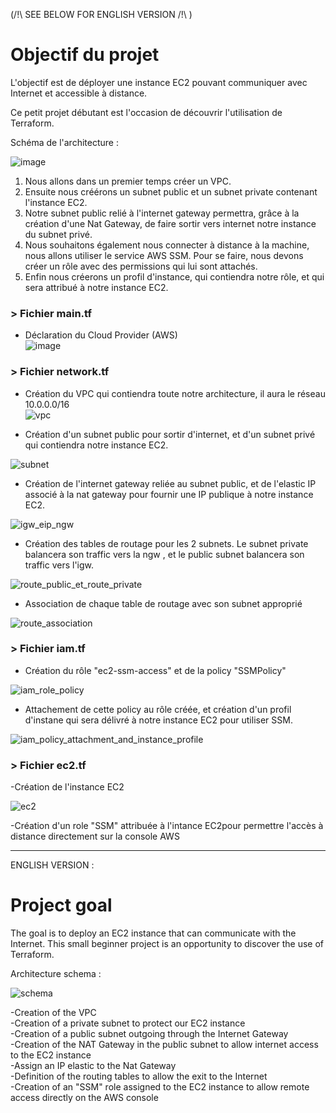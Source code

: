 (/!\ SEE BELOW FOR ENGLISH VERSION /!\ )

# Objectif du projet #

L'objectif est de déployer une instance EC2 pouvant communiquer avec Internet et accessible à distance. 

Ce petit projet débutant est l'occasion de découvrir l'utilisation de Terraform.



Schéma de l'architecture :

![image](https://user-images.githubusercontent.com/97849927/202912909-55736596-4c4c-4bf5-a6d6-ef8fbe7b0bbe.png)


1. Nous allons dans un premier temps créer un VPC. 
2. Ensuite nous créérons un subnet public et un subnet private contenant l'instance EC2.
3. Notre subnet public relié à l'internet gateway permettra, grâce à la création d'une Nat Gateway, de faire sortir vers internet notre instance du subnet privé.
4.  Nous souhaitons également nous connecter à distance à la machine, nous allons utiliser le service AWS SSM. Pour se faire, nous devons créer un rôle avec des permissions qui lui sont attachés.
5. Enfin nous créerons un profil d'instance, qui contiendra notre rôle, et qui sera attribué à notre instance EC2.

### > Fichier main.tf ###
- Déclaration du Cloud Provider (AWS)  
![image](https://user-images.githubusercontent.com/97849927/202905079-81198c45-7995-48bf-8973-7d6814c6497a.png)  

### > Fichier network.tf ###

- Création du VPC qui contiendra toute notre architecture, il aura le réseau 10.0.0.0/16   
![vpc](https://user-images.githubusercontent.com/97849927/202911525-2a9bc443-8515-419f-b2ef-19a05f9e05d8.png)  

- Création d'un subnet public pour sortir d'internet, et d'un subnet privé qui contiendra notre instance EC2.

![subnet](https://user-images.githubusercontent.com/97849927/202911640-6fa17146-6bd2-43c3-87a1-f87b97dcdcdc.PNG)  


- Création de l'internet gateway reliée au subnet public, et de l'elastic IP associé à la nat gateway pour fournir une IP publique à notre instance EC2.

![igw_eip_ngw](https://user-images.githubusercontent.com/97849927/202911687-6ced5d3d-2291-41ab-b9c7-e4961b79a957.PNG)  


- Création des tables de routage pour les 2 subnets. Le subnet private balancera son traffic vers la ngw , et le public subnet balancera son traffic vers l'igw.

![route_public_et_route_private](https://user-images.githubusercontent.com/97849927/202911702-91ade934-8f44-44d8-b8ad-5666fc9ca7ca.PNG)  


- Association de chaque table de routage avec son subnet approprié  

![route_association](https://user-images.githubusercontent.com/97849927/202911733-1b1a86d5-7bbe-4e6d-a285-bda7e8a21648.PNG)  

### > Fichier iam.tf ###  


- Création du rôle "ec2-ssm-access" et de la policy  "SSMPolicy"

![iam_role_policy](https://user-images.githubusercontent.com/97849927/202911807-5256ebe4-6e34-4062-8f79-b43bd88fa2a1.PNG)  

- Attachement de cette policy au rôle créée, et création d'un profil d'instane qui sera délivré à notre instance EC2 pour utiliser SSM.  

![iam_policy_attachment_and_instance_profile](https://user-images.githubusercontent.com/97849927/202911842-44cf2da6-1926-4944-924a-c07745593b8d.PNG)  


### > Fichier ec2.tf ###  

-Création de l'instance EC2 

![ec2](https://user-images.githubusercontent.com/97849927/202911761-64166cba-41e6-4a2f-baa4-a0cfa7748749.jpg)


-Création d'un role "SSM" attribuée à l'intance EC2pour permettre l'accès à distance directement sur la console AWS  


----------------------------------------------------------------------------------------------------------------------------------------------------

ENGLISH VERSION :

# Project goal #



The goal is to deploy an EC2 instance that can communicate with the Internet. This small beginner project is an opportunity to discover the use of Terraform.



Architecture schema :

![schema](https://user-images.githubusercontent.com/97849927/202782014-ed5c7e28-75c1-4486-9f5d-614715752fcf.png)


-Creation of the VPC   
-Creation of a private subnet to protect our EC2 instance  
-Creation of a public subnet outgoing through the Internet Gateway  
-Creation of the NAT Gateway in the public subnet to allow internet access to the EC2 instance  
-Assign an IP elastic to the Nat Gateway  
-Definition of the routing tables to allow the exit to the Internet  
-Creation of an "SSM" role assigned to the EC2 instance to allow remote access directly on the AWS console  


